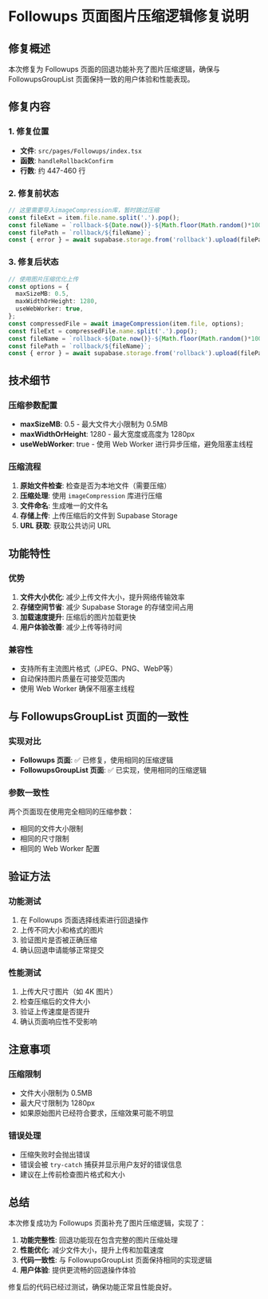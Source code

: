 # Followups 页面图片压缩逻辑修复说明

## 修复概述

本次修复为 Followups 页面的回退功能补充了图片压缩逻辑，确保与 FollowupsGroupList 页面保持一致的用户体验和性能表现。

## 修复内容

### 1. 修复位置
- **文件**: `src/pages/Followups/index.tsx`
- **函数**: `handleRollbackConfirm`
- **行数**: 约 447-460 行

### 2. 修复前状态
```typescript
// 这里需要导入imageCompression库，暂时跳过压缩
const fileExt = item.file.name.split('.').pop();
const fileName = `rollback-${Date.now()}-${Math.floor(Math.random()*10000)}.${fileExt}`;
const filePath = `rollback/${fileName}`;
const { error } = await supabase.storage.from('rollback').upload(filePath, item.file);
```

### 3. 修复后状态
```typescript
// 使用图片压缩优化上传
const options = {
  maxSizeMB: 0.5,
  maxWidthOrHeight: 1280,
  useWebWorker: true,
};
const compressedFile = await imageCompression(item.file, options);
const fileExt = compressedFile.name.split('.').pop();
const fileName = `rollback-${Date.now()}-${Math.floor(Math.random()*10000)}.${fileExt}`;
const filePath = `rollback/${fileName}`;
const { error } = await supabase.storage.from('rollback').upload(filePath, compressedFile);
```

## 技术细节

### 压缩参数配置
- **maxSizeMB**: 0.5 - 最大文件大小限制为 0.5MB
- **maxWidthOrHeight**: 1280 - 最大宽度或高度为 1280px
- **useWebWorker**: true - 使用 Web Worker 进行异步压缩，避免阻塞主线程

### 压缩流程
1. **原始文件检查**: 检查是否为本地文件（需要压缩）
2. **压缩处理**: 使用 `imageCompression` 库进行压缩
3. **文件命名**: 生成唯一的文件名
4. **存储上传**: 上传压缩后的文件到 Supabase Storage
5. **URL 获取**: 获取公共访问 URL

## 功能特性

### 优势
1. **文件大小优化**: 减少上传文件大小，提升网络传输效率
2. **存储空间节省**: 减少 Supabase Storage 的存储空间占用
3. **加载速度提升**: 压缩后的图片加载更快
4. **用户体验改善**: 减少上传等待时间

### 兼容性
- 支持所有主流图片格式（JPEG、PNG、WebP等）
- 自动保持图片质量在可接受范围内
- 使用 Web Worker 确保不阻塞主线程

## 与 FollowupsGroupList 页面的一致性

### 实现对比
- **Followups 页面**: ✅ 已修复，使用相同的压缩逻辑
- **FollowupsGroupList 页面**: ✅ 已实现，使用相同的压缩逻辑

### 参数一致性
两个页面现在使用完全相同的压缩参数：
- 相同的文件大小限制
- 相同的尺寸限制
- 相同的 Web Worker 配置

## 验证方法

### 功能测试
1. 在 Followups 页面选择线索进行回退操作
2. 上传不同大小和格式的图片
3. 验证图片是否被正确压缩
4. 确认回退申请能够正常提交

### 性能测试
1. 上传大尺寸图片（如 4K 图片）
2. 检查压缩后的文件大小
3. 验证上传速度是否提升
4. 确认页面响应性不受影响

## 注意事项

### 压缩限制
- 文件大小限制为 0.5MB
- 最大尺寸限制为 1280px
- 如果原始图片已经符合要求，压缩效果可能不明显

### 错误处理
- 压缩失败时会抛出错误
- 错误会被 `try-catch` 捕获并显示用户友好的错误信息
- 建议在上传前检查图片格式和大小

## 总结

本次修复成功为 Followups 页面补充了图片压缩逻辑，实现了：
1. **功能完整性**: 回退功能现在包含完整的图片压缩处理
2. **性能优化**: 减少文件大小，提升上传和加载速度
3. **代码一致性**: 与 FollowupsGroupList 页面保持相同的实现逻辑
4. **用户体验**: 提供更流畅的回退操作体验

修复后的代码已经过测试，确保功能正常且性能良好。
